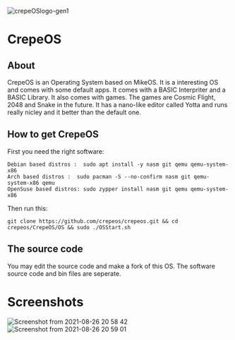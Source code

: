 ![crepeOSlogo-gen1](https://user-images.githubusercontent.com/88938279/129524188-25f74833-8bef-4c6e-816e-bcbf1c145822.png)

# CrepeOS

## About
CrepeOS is an Operating System based on MikeOS. It is a interesting OS and comes with some default apps. 
It comes with a BASIC Interpriter and a BASIC Library. It also comes with games.
The games are Cosmic Flight, 2048 and Snake in the future. It has a nano-like editor
called Yotta and runs really nicley and it better than the default one.


## How to get CrepeOS

First you need the right software:

```
Debian based distros :  sudo apt install -y nasm git qemu qemu-system-x86
Arch based distros :  sudo pacman -S --no-confirm nasm git qemu-system-x86 qemu
OpenSuse based distros: sudo zypper install nasm git qemu qemu-system-x86
```

Then run this:
```
git clone https://github.com/crepeos/crepeos.git && cd crepeos/CrepeOS/OS && sudo ./OSStart.sh
```

## The source code
You may edit the source code and make a fork of this OS. The software source code and bin files are seperate.

# Screenshots
![Screenshot from 2021-08-26 20 58 42](https://user-images.githubusercontent.com/76793908/131035224-f44076b7-9d6b-4b8e-9c77-bb7e4ce4c8f6.png)
![Screenshot from 2021-08-26 20 59 01](https://user-images.githubusercontent.com/76793908/131035235-5f155bd9-b015-4bd5-b171-e74cb491b080.png)
